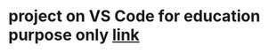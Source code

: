 # project on VS Code for education purpose only [link](655af076551d444357b7ca0a--endearing-longma-2645e4.netlify.app)
